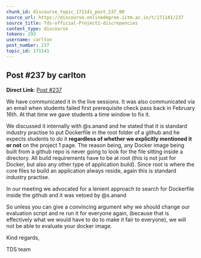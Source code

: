 ```yaml
---
chunk_id: discourse_topic_171141_post_237_00
source_url: https://discourse.onlinedegree.iitm.ac.in/t/171141/237
source_title: Tds-official-Project1-discrepencies
content_type: discourse
tokens: 293
username: carlton
post_number: 237
topic_id: 171141
---
```


## Post #237 by carlton

**Direct Link**: [Post #237](https://discourse.onlinedegree.iitm.ac.in/t/171141/237)

We have communicated it in the live sessions. It was also communicated via an email when students failed first prerequisite check pass back in February 16th. At that time we gave students a time window to fix it.

We discussed it internally with @s.anand and he stated that it is standard industry practise to put Dockerfile in the root folder of a github and he expects students to do it **regardless of whether we explicitly mentioned it or not** on the project 1 page. The reason being, any Docker image being built from a github repo is never going to look for the file sitting inside a directory. All build requirements have to be at root (this is not just for Docker, but also any other type of application build). Since root is where the core files to build an application always reside, again this is standard industry practise.

In our meeting we advocated for a lenient approach to search for Dockerfile inside the github and it was vetoed by @s.anand

So unless you can give a convincing argument why we should change our evaluation script and re run it for everyone again, (because that is effectively what we would have to do to make it fair to everyone), we will not be able to evaluate your docker image.

Kind regards,

TDS team
